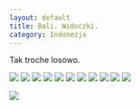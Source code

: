 ```yaml
---
layout: default
title: Bali. Widoczki.
category: Indonezja
---
```


Tak troche losowo. 

<img src='https://lh3.googleusercontent.com/Tf9dwN70qC4mnoTdraonC96Wr4Tt32eSwhfjceZXbW9oaW4Uv664tG3eYshXa9OpKh8bhj4bVFiHuKbsbST9p5mD0m5Y9wWe7wic17axjSS82hm0nItu6etYYT2ZuJsPIC6a8l1GsUpqff5ovXM0jjlI_sjioq9s9qoL154WdtdhWYDZIBg9Wuqv-8JjhmJ1VQZRQw-MjY2wjN9jwyvWlcqgoU5baryXbF9IZqcdqcPyzuROW-DoQ2ui8NqQ62pUGYqfhPL7LcdxDK8u8_CXjhaMLNLWNBAvWYi9rX7aiaqhX5e4Ak79hxgjfMMkZBBVKSR-WYTv3xnwpG0Ggi8hwgxUGgS4XJkARq9CUpglmdbXHCDpHgnGu1FJF-L1Jrvgqi5q-Yvxa8R-s9WreJWo7-pG4fqLKEaqLNh7XEG48L7kXgoEajPddAxx-tT55TELf7msXT32S8YVnYTa5rUr3l78_gYKFm_etrTr36GfCgcjiiZg_FcBUb4V8INE_-sUoK9Oel5YGd-LysCfqs642BWlKlNTQ-0TZXs-8xyK45L6=w9999-h9999-no' srcset='https://lh3.googleusercontent.com/Tf9dwN70qC4mnoTdraonC96Wr4Tt32eSwhfjceZXbW9oaW4Uv664tG3eYshXa9OpKh8bhj4bVFiHuKbsbST9p5mD0m5Y9wWe7wic17axjSS82hm0nItu6etYYT2ZuJsPIC6a8l1GsUpqff5ovXM0jjlI_sjioq9s9qoL154WdtdhWYDZIBg9Wuqv-8JjhmJ1VQZRQw-MjY2wjN9jwyvWlcqgoU5baryXbF9IZqcdqcPyzuROW-DoQ2ui8NqQ62pUGYqfhPL7LcdxDK8u8_CXjhaMLNLWNBAvWYi9rX7aiaqhX5e4Ak79hxgjfMMkZBBVKSR-WYTv3xnwpG0Ggi8hwgxUGgS4XJkARq9CUpglmdbXHCDpHgnGu1FJF-L1Jrvgqi5q-Yvxa8R-s9WreJWo7-pG4fqLKEaqLNh7XEG48L7kXgoEajPddAxx-tT55TELf7msXT32S8YVnYTa5rUr3l78_gYKFm_etrTr36GfCgcjiiZg_FcBUb4V8INE_-sUoK9Oel5YGd-LysCfqs642BWlKlNTQ-0TZXs-8xyK45L6=w1400-h9999-no 1400w' srcset='https://lh3.googleusercontent.com/Tf9dwN70qC4mnoTdraonC96Wr4Tt32eSwhfjceZXbW9oaW4Uv664tG3eYshXa9OpKh8bhj4bVFiHuKbsbST9p5mD0m5Y9wWe7wic17axjSS82hm0nItu6etYYT2ZuJsPIC6a8l1GsUpqff5ovXM0jjlI_sjioq9s9qoL154WdtdhWYDZIBg9Wuqv-8JjhmJ1VQZRQw-MjY2wjN9jwyvWlcqgoU5baryXbF9IZqcdqcPyzuROW-DoQ2ui8NqQ62pUGYqfhPL7LcdxDK8u8_CXjhaMLNLWNBAvWYi9rX7aiaqhX5e4Ak79hxgjfMMkZBBVKSR-WYTv3xnwpG0Ggi8hwgxUGgS4XJkARq9CUpglmdbXHCDpHgnGu1FJF-L1Jrvgqi5q-Yvxa8R-s9WreJWo7-pG4fqLKEaqLNh7XEG48L7kXgoEajPddAxx-tT55TELf7msXT32S8YVnYTa5rUr3l78_gYKFm_etrTr36GfCgcjiiZg_FcBUb4V8INE_-sUoK9Oel5YGd-LysCfqs642BWlKlNTQ-0TZXs-8xyK45L6=w1950-h9999-no 1950w' />

<img src='https://lh3.googleusercontent.com/i7OCvAXQK5ppLRzRpNjZpmT8gNSw7m3ihKDOKaPbMVcKGzn8XufHlR94_f8Ly9NAU3X--KndByxmrXFpRY80B_b2o9yUStEkH_F8cCSXly-CdOFZEeU_yETVmPZmxTmDQ5ov-NO3KqtlwkWpZTdjnBvSWVMoNk4vKhImbceUvzYdgFvDirk_vSIUant-BLbHTkBkiMxE6I8PNxuVntbbwj3570lM7FszFhNDMLV61qkbegDCHyTGOmhimr-ln0-c8TkebFpbpW8dxem8VhBi_xbtPiP9IiJuJOTf7WTNIEX0C1TwUUZ1dmJAeStTYtrn7LRwPSuWhZAv_AwdDG1QtiVKtNHgYTCqmjQGg3DRckkYKICmiO5rPjkyiEAAzVi3W5QBeWRAMGqX1kO8BR47YbRjoeXGaAwlPkjnCKB8F4N2YfB6KUpICLY3MP7kVjAmLuQaf-8qVY29adcqRSyetsTgHm2_Z_w1XhLP4gI-EFnndLUidUU56l0wfGq_hECdLk5FLeq_sNk_OZ4RxW-4Gt21dEJxAPOHKh9p1ZBkz0o0=w9999-h9999-no' srcset='https://lh3.googleusercontent.com/i7OCvAXQK5ppLRzRpNjZpmT8gNSw7m3ihKDOKaPbMVcKGzn8XufHlR94_f8Ly9NAU3X--KndByxmrXFpRY80B_b2o9yUStEkH_F8cCSXly-CdOFZEeU_yETVmPZmxTmDQ5ov-NO3KqtlwkWpZTdjnBvSWVMoNk4vKhImbceUvzYdgFvDirk_vSIUant-BLbHTkBkiMxE6I8PNxuVntbbwj3570lM7FszFhNDMLV61qkbegDCHyTGOmhimr-ln0-c8TkebFpbpW8dxem8VhBi_xbtPiP9IiJuJOTf7WTNIEX0C1TwUUZ1dmJAeStTYtrn7LRwPSuWhZAv_AwdDG1QtiVKtNHgYTCqmjQGg3DRckkYKICmiO5rPjkyiEAAzVi3W5QBeWRAMGqX1kO8BR47YbRjoeXGaAwlPkjnCKB8F4N2YfB6KUpICLY3MP7kVjAmLuQaf-8qVY29adcqRSyetsTgHm2_Z_w1XhLP4gI-EFnndLUidUU56l0wfGq_hECdLk5FLeq_sNk_OZ4RxW-4Gt21dEJxAPOHKh9p1ZBkz0o0=w1400-h9999-no 1400w' srcset='https://lh3.googleusercontent.com/i7OCvAXQK5ppLRzRpNjZpmT8gNSw7m3ihKDOKaPbMVcKGzn8XufHlR94_f8Ly9NAU3X--KndByxmrXFpRY80B_b2o9yUStEkH_F8cCSXly-CdOFZEeU_yETVmPZmxTmDQ5ov-NO3KqtlwkWpZTdjnBvSWVMoNk4vKhImbceUvzYdgFvDirk_vSIUant-BLbHTkBkiMxE6I8PNxuVntbbwj3570lM7FszFhNDMLV61qkbegDCHyTGOmhimr-ln0-c8TkebFpbpW8dxem8VhBi_xbtPiP9IiJuJOTf7WTNIEX0C1TwUUZ1dmJAeStTYtrn7LRwPSuWhZAv_AwdDG1QtiVKtNHgYTCqmjQGg3DRckkYKICmiO5rPjkyiEAAzVi3W5QBeWRAMGqX1kO8BR47YbRjoeXGaAwlPkjnCKB8F4N2YfB6KUpICLY3MP7kVjAmLuQaf-8qVY29adcqRSyetsTgHm2_Z_w1XhLP4gI-EFnndLUidUU56l0wfGq_hECdLk5FLeq_sNk_OZ4RxW-4Gt21dEJxAPOHKh9p1ZBkz0o0=w1950-h9999-no 1950w' />

<img src='https://lh3.googleusercontent.com/pEGVW98CcJ2XWXynzYUcdRoqCCj5iJblciD-R2mW5_hKCGgMxU1oPOfCzw6qsZ3WZbqyIRw305M3ocGyo29u81gk-nMNy0wUOUY5wN3orQv2PXgVSUt6i4u4EgiA9WiDkKf30vqd55WbvnADx8frpaldwdWmsTR27hgqO61MpCgwo8c4LbSmSO0Nk-cy1E7ldI7BLbXcd6sfefBbCmKJ5jDmODI51MQarPvkxQkLIGHS-000NQJXrL0ZRgBWzqTOOio_vgizdWi2DkgQkW_UsYtOY8nWa5JdZWV-BMtFtnIWt5_EN4Us0xuOEyxdEvFJsHKpor1iVsmv7VtsZ1kmssqVbe1U7mOjvUv7H3HMqGhvSPaCO7q8nTzEuKJKwZgjn7keuAVuCXhrw7f4o9vCV_Lt3iEHnOTh9iYx6aGMPI6oQP6WGyZ_-Cv5ioyax3H6yRcZIEwCcEsjUsfPqppzJGNcYx3L5nb50J0Jyj3of15WQXgpUqbAqZuQLY5eDKKs-c2cDMI9GI4milTx7MUH01DJyHOizzM0gy7Ya-y-Mzgq=w9999-h9999-no' srcset='https://lh3.googleusercontent.com/pEGVW98CcJ2XWXynzYUcdRoqCCj5iJblciD-R2mW5_hKCGgMxU1oPOfCzw6qsZ3WZbqyIRw305M3ocGyo29u81gk-nMNy0wUOUY5wN3orQv2PXgVSUt6i4u4EgiA9WiDkKf30vqd55WbvnADx8frpaldwdWmsTR27hgqO61MpCgwo8c4LbSmSO0Nk-cy1E7ldI7BLbXcd6sfefBbCmKJ5jDmODI51MQarPvkxQkLIGHS-000NQJXrL0ZRgBWzqTOOio_vgizdWi2DkgQkW_UsYtOY8nWa5JdZWV-BMtFtnIWt5_EN4Us0xuOEyxdEvFJsHKpor1iVsmv7VtsZ1kmssqVbe1U7mOjvUv7H3HMqGhvSPaCO7q8nTzEuKJKwZgjn7keuAVuCXhrw7f4o9vCV_Lt3iEHnOTh9iYx6aGMPI6oQP6WGyZ_-Cv5ioyax3H6yRcZIEwCcEsjUsfPqppzJGNcYx3L5nb50J0Jyj3of15WQXgpUqbAqZuQLY5eDKKs-c2cDMI9GI4milTx7MUH01DJyHOizzM0gy7Ya-y-Mzgq=w1400-h9999-no 1400w' srcset='https://lh3.googleusercontent.com/pEGVW98CcJ2XWXynzYUcdRoqCCj5iJblciD-R2mW5_hKCGgMxU1oPOfCzw6qsZ3WZbqyIRw305M3ocGyo29u81gk-nMNy0wUOUY5wN3orQv2PXgVSUt6i4u4EgiA9WiDkKf30vqd55WbvnADx8frpaldwdWmsTR27hgqO61MpCgwo8c4LbSmSO0Nk-cy1E7ldI7BLbXcd6sfefBbCmKJ5jDmODI51MQarPvkxQkLIGHS-000NQJXrL0ZRgBWzqTOOio_vgizdWi2DkgQkW_UsYtOY8nWa5JdZWV-BMtFtnIWt5_EN4Us0xuOEyxdEvFJsHKpor1iVsmv7VtsZ1kmssqVbe1U7mOjvUv7H3HMqGhvSPaCO7q8nTzEuKJKwZgjn7keuAVuCXhrw7f4o9vCV_Lt3iEHnOTh9iYx6aGMPI6oQP6WGyZ_-Cv5ioyax3H6yRcZIEwCcEsjUsfPqppzJGNcYx3L5nb50J0Jyj3of15WQXgpUqbAqZuQLY5eDKKs-c2cDMI9GI4milTx7MUH01DJyHOizzM0gy7Ya-y-Mzgq=w1950-h9999-no 1950w' />

<img src='https://lh3.googleusercontent.com/PZNpg0JBjrcePCbd0c--5-wsQOsx29uv9mhjt9M3jI_HBEhGAqUv6_ci5n-y8JP8EKCOSuO02hE_ZMzyX2Qnyh_TDi_PFDyXduDs0W_dUmzIOULAU3sr2jIJOBNCxL2lUgRm9Sndj8Cvjry-H6DRnhE6IyrzsMNmVq6sOkTeRqkX6WswstxotzQsXzH8NdK1bI04xDhk99ZAHShSKKoCk2-0tbEY2tKvPF4awyihCbv1sDcnPNq3S-LwWUpVChE8xREbntWYDZ-jvang5bMoSbNfyDlnb1dvNlcR4f5yGGDpJdyhGfsaT2PZHbKmBQDJJRhil_3eWLs7Sam47idH_U-oPOtihpJPK41P9KR_LUUovLmii6PztOlDZGIeRWMAs3KnyiTQYJ9s1JiklCPD5-JyJkXBXeYhRHw5Sj-lgRy0RCm6rKQZTpOnXCiLiLqE3WMbN6--YtMElprPh4CxmFcxsBQAIALLkUI4VARHq1QoY8V4wbweKIPGUzK3zMHIY1TYCX-K8Doedr0Le80S7Qat1qagssmuS12NBlLhy3r5=w9999-h9999-no' srcset='https://lh3.googleusercontent.com/PZNpg0JBjrcePCbd0c--5-wsQOsx29uv9mhjt9M3jI_HBEhGAqUv6_ci5n-y8JP8EKCOSuO02hE_ZMzyX2Qnyh_TDi_PFDyXduDs0W_dUmzIOULAU3sr2jIJOBNCxL2lUgRm9Sndj8Cvjry-H6DRnhE6IyrzsMNmVq6sOkTeRqkX6WswstxotzQsXzH8NdK1bI04xDhk99ZAHShSKKoCk2-0tbEY2tKvPF4awyihCbv1sDcnPNq3S-LwWUpVChE8xREbntWYDZ-jvang5bMoSbNfyDlnb1dvNlcR4f5yGGDpJdyhGfsaT2PZHbKmBQDJJRhil_3eWLs7Sam47idH_U-oPOtihpJPK41P9KR_LUUovLmii6PztOlDZGIeRWMAs3KnyiTQYJ9s1JiklCPD5-JyJkXBXeYhRHw5Sj-lgRy0RCm6rKQZTpOnXCiLiLqE3WMbN6--YtMElprPh4CxmFcxsBQAIALLkUI4VARHq1QoY8V4wbweKIPGUzK3zMHIY1TYCX-K8Doedr0Le80S7Qat1qagssmuS12NBlLhy3r5=w1400-h9999-no 1400w' srcset='https://lh3.googleusercontent.com/PZNpg0JBjrcePCbd0c--5-wsQOsx29uv9mhjt9M3jI_HBEhGAqUv6_ci5n-y8JP8EKCOSuO02hE_ZMzyX2Qnyh_TDi_PFDyXduDs0W_dUmzIOULAU3sr2jIJOBNCxL2lUgRm9Sndj8Cvjry-H6DRnhE6IyrzsMNmVq6sOkTeRqkX6WswstxotzQsXzH8NdK1bI04xDhk99ZAHShSKKoCk2-0tbEY2tKvPF4awyihCbv1sDcnPNq3S-LwWUpVChE8xREbntWYDZ-jvang5bMoSbNfyDlnb1dvNlcR4f5yGGDpJdyhGfsaT2PZHbKmBQDJJRhil_3eWLs7Sam47idH_U-oPOtihpJPK41P9KR_LUUovLmii6PztOlDZGIeRWMAs3KnyiTQYJ9s1JiklCPD5-JyJkXBXeYhRHw5Sj-lgRy0RCm6rKQZTpOnXCiLiLqE3WMbN6--YtMElprPh4CxmFcxsBQAIALLkUI4VARHq1QoY8V4wbweKIPGUzK3zMHIY1TYCX-K8Doedr0Le80S7Qat1qagssmuS12NBlLhy3r5=w1950-h9999-no 1950w' />

<img src='https://lh3.googleusercontent.com/GHipH9WNp9ryBm-JtDVnYFTIIdNaxR_yU_pBO2wHJMNJz4olyA2VpNXo_lb3rfeS_MY1qZbxyFgnZDus4vOMVoC59-21XApqe2oSObABz_6WtYuYzV3M7Cr55crBI1erwjOq6gjmm8cbxzxx-wE3Yq5Q71oE5LAgcbULG3s_kEsr3IrJQmRTGqoi5Agcn0B5z4LtuCx_0Xtb-KiozWy1SHLuRXtWkCI-1tEwSOFpxWeDAo-m1lTC4Gdm3tqDHGv1Esse0wUsLFVjODiWpRM9r5-DpJcbUJ-56ewlby-R5y_F7l0Z7aVddt04WR_ue0CHpl3VwH6hiXs6XcOH_18b0W28MK5DAFcIzufzBTqdSHkT3DzoZtuqVo8rxo6H4bDNHo934FGBO0ptlI8IKt2JVuO2dYFKXlNXCfvl_u97ijYAvjPEi6mTQgUxj9GK45LMT02Q_YTMmvKS82PpP-L1qHeiD7n03pRDboiqQe-vsxTB2ZAT6mREyvNLnwKJ2XPhd5dShiTMCryghm5KlehkZ9ZQdRjjvlXTr4lbkPHMZIcB=w9999-h9999-no' srcset='https://lh3.googleusercontent.com/GHipH9WNp9ryBm-JtDVnYFTIIdNaxR_yU_pBO2wHJMNJz4olyA2VpNXo_lb3rfeS_MY1qZbxyFgnZDus4vOMVoC59-21XApqe2oSObABz_6WtYuYzV3M7Cr55crBI1erwjOq6gjmm8cbxzxx-wE3Yq5Q71oE5LAgcbULG3s_kEsr3IrJQmRTGqoi5Agcn0B5z4LtuCx_0Xtb-KiozWy1SHLuRXtWkCI-1tEwSOFpxWeDAo-m1lTC4Gdm3tqDHGv1Esse0wUsLFVjODiWpRM9r5-DpJcbUJ-56ewlby-R5y_F7l0Z7aVddt04WR_ue0CHpl3VwH6hiXs6XcOH_18b0W28MK5DAFcIzufzBTqdSHkT3DzoZtuqVo8rxo6H4bDNHo934FGBO0ptlI8IKt2JVuO2dYFKXlNXCfvl_u97ijYAvjPEi6mTQgUxj9GK45LMT02Q_YTMmvKS82PpP-L1qHeiD7n03pRDboiqQe-vsxTB2ZAT6mREyvNLnwKJ2XPhd5dShiTMCryghm5KlehkZ9ZQdRjjvlXTr4lbkPHMZIcB=w1400-h9999-no 1400w' srcset='https://lh3.googleusercontent.com/GHipH9WNp9ryBm-JtDVnYFTIIdNaxR_yU_pBO2wHJMNJz4olyA2VpNXo_lb3rfeS_MY1qZbxyFgnZDus4vOMVoC59-21XApqe2oSObABz_6WtYuYzV3M7Cr55crBI1erwjOq6gjmm8cbxzxx-wE3Yq5Q71oE5LAgcbULG3s_kEsr3IrJQmRTGqoi5Agcn0B5z4LtuCx_0Xtb-KiozWy1SHLuRXtWkCI-1tEwSOFpxWeDAo-m1lTC4Gdm3tqDHGv1Esse0wUsLFVjODiWpRM9r5-DpJcbUJ-56ewlby-R5y_F7l0Z7aVddt04WR_ue0CHpl3VwH6hiXs6XcOH_18b0W28MK5DAFcIzufzBTqdSHkT3DzoZtuqVo8rxo6H4bDNHo934FGBO0ptlI8IKt2JVuO2dYFKXlNXCfvl_u97ijYAvjPEi6mTQgUxj9GK45LMT02Q_YTMmvKS82PpP-L1qHeiD7n03pRDboiqQe-vsxTB2ZAT6mREyvNLnwKJ2XPhd5dShiTMCryghm5KlehkZ9ZQdRjjvlXTr4lbkPHMZIcB=w1950-h9999-no 1950w' />

<img src='https://lh3.googleusercontent.com/MpgI8t17F-QF6iqWRRB-nLckMAhrbJHdQ-Hd1eEIGCfcuiToq-tfK-DL1D_36ihDRlJlQ67R-GpMtfkzmuYwdHykYcqkvY09Vwe7qDMJIMtdvvJQ1VwfDF9d5F7aKvHpGMVIMgYQ6LIaHogRLrKkrpec3ZDbmW4aV5VUvBV0mB4otklF3iYmWvTEzZKQX7rt-CbWq8f1XJ978yZ7ViFmrXhn_ABN1QTCqmFO36pZM2jFEsbOFyFnN3PSuOwF4rs6DpYYjtIuyKC9V8GH0bnl2Tozsvbp2h0Ug2yKAnzj7C6KI2Oi0uw7ZGvWh8ug_UNETWxy10yuXTqpyAeF23dByxn14gqjE2lXbEbDjJ61j9WxAWyR32tzxMo_jIniV_1LSqcntJbsd8J5FR0quvcFhzJiVpC6ue-VP_2uxqsesUz3WeT0EPB1bb-4-NvUButLHaPDSDVIzbKnpp9RTjCZ3wBKa450c5hVg7uU5XvCG_3ex5RvunQW4RzdE0IOrkQ9X2P_N937TIuLLw9jANoBzP9erJ-HLkIQfiTXQgLDe6Md=w9999-h9999-no' srcset='https://lh3.googleusercontent.com/MpgI8t17F-QF6iqWRRB-nLckMAhrbJHdQ-Hd1eEIGCfcuiToq-tfK-DL1D_36ihDRlJlQ67R-GpMtfkzmuYwdHykYcqkvY09Vwe7qDMJIMtdvvJQ1VwfDF9d5F7aKvHpGMVIMgYQ6LIaHogRLrKkrpec3ZDbmW4aV5VUvBV0mB4otklF3iYmWvTEzZKQX7rt-CbWq8f1XJ978yZ7ViFmrXhn_ABN1QTCqmFO36pZM2jFEsbOFyFnN3PSuOwF4rs6DpYYjtIuyKC9V8GH0bnl2Tozsvbp2h0Ug2yKAnzj7C6KI2Oi0uw7ZGvWh8ug_UNETWxy10yuXTqpyAeF23dByxn14gqjE2lXbEbDjJ61j9WxAWyR32tzxMo_jIniV_1LSqcntJbsd8J5FR0quvcFhzJiVpC6ue-VP_2uxqsesUz3WeT0EPB1bb-4-NvUButLHaPDSDVIzbKnpp9RTjCZ3wBKa450c5hVg7uU5XvCG_3ex5RvunQW4RzdE0IOrkQ9X2P_N937TIuLLw9jANoBzP9erJ-HLkIQfiTXQgLDe6Md=w1400-h9999-no 1400w' srcset='https://lh3.googleusercontent.com/MpgI8t17F-QF6iqWRRB-nLckMAhrbJHdQ-Hd1eEIGCfcuiToq-tfK-DL1D_36ihDRlJlQ67R-GpMtfkzmuYwdHykYcqkvY09Vwe7qDMJIMtdvvJQ1VwfDF9d5F7aKvHpGMVIMgYQ6LIaHogRLrKkrpec3ZDbmW4aV5VUvBV0mB4otklF3iYmWvTEzZKQX7rt-CbWq8f1XJ978yZ7ViFmrXhn_ABN1QTCqmFO36pZM2jFEsbOFyFnN3PSuOwF4rs6DpYYjtIuyKC9V8GH0bnl2Tozsvbp2h0Ug2yKAnzj7C6KI2Oi0uw7ZGvWh8ug_UNETWxy10yuXTqpyAeF23dByxn14gqjE2lXbEbDjJ61j9WxAWyR32tzxMo_jIniV_1LSqcntJbsd8J5FR0quvcFhzJiVpC6ue-VP_2uxqsesUz3WeT0EPB1bb-4-NvUButLHaPDSDVIzbKnpp9RTjCZ3wBKa450c5hVg7uU5XvCG_3ex5RvunQW4RzdE0IOrkQ9X2P_N937TIuLLw9jANoBzP9erJ-HLkIQfiTXQgLDe6Md=w1950-h9999-no 1950w' />

<img src='https://lh3.googleusercontent.com/Lw64q7wvRFC-gMyUCCXOme2xPENPoi32G9MSFdjhayhprFSZ2aV--eHIqrc-SEydoyjciPxYCDo_VFlYDa5TfQBMNJQXQEDLC7iqOFmV_sDTTB4OcZesCQfvmEcgWlk34-NI9nfkAQAecX7EGtXToUtiVji-kTPikJ62ZIXt53T54PsmVrGZCwRN2cV3UsStSkuPVmIJXVthzcOjVloEl1rgZRCP0ehKRZg1t49J9AxXhMjwnJsW0tkDIaxf65zyil88bnbVZkas9eUJ02MaQL4UjKXyTxAAm_U3ewquzmJkZ_wfci2VHkrlnh2nQKu0JQOaY9W-Fo0IojEYTXuEVpp5Lm18I5goNBZpyvk7LI_fQwS0VD77xzUlx3HAelIQ6i8u30ahpSXGGd_xblTFN5SgPfF86ls-ROIHZCcX43oZrrQGHY8WO_uTdJpxRcwDO5pXHb5ENL47CYcD1YCPyRqKGBIggogiy40N7nw9NyPdwzWf-XS0VgLdP5Yexl8-8J_FqIrXH0akaiSHvFE2jtvQOJ-nBB1rFYjGeEp3a7np=w9999-h9999-no' srcset='https://lh3.googleusercontent.com/Lw64q7wvRFC-gMyUCCXOme2xPENPoi32G9MSFdjhayhprFSZ2aV--eHIqrc-SEydoyjciPxYCDo_VFlYDa5TfQBMNJQXQEDLC7iqOFmV_sDTTB4OcZesCQfvmEcgWlk34-NI9nfkAQAecX7EGtXToUtiVji-kTPikJ62ZIXt53T54PsmVrGZCwRN2cV3UsStSkuPVmIJXVthzcOjVloEl1rgZRCP0ehKRZg1t49J9AxXhMjwnJsW0tkDIaxf65zyil88bnbVZkas9eUJ02MaQL4UjKXyTxAAm_U3ewquzmJkZ_wfci2VHkrlnh2nQKu0JQOaY9W-Fo0IojEYTXuEVpp5Lm18I5goNBZpyvk7LI_fQwS0VD77xzUlx3HAelIQ6i8u30ahpSXGGd_xblTFN5SgPfF86ls-ROIHZCcX43oZrrQGHY8WO_uTdJpxRcwDO5pXHb5ENL47CYcD1YCPyRqKGBIggogiy40N7nw9NyPdwzWf-XS0VgLdP5Yexl8-8J_FqIrXH0akaiSHvFE2jtvQOJ-nBB1rFYjGeEp3a7np=w1400-h9999-no 1400w' srcset='https://lh3.googleusercontent.com/Lw64q7wvRFC-gMyUCCXOme2xPENPoi32G9MSFdjhayhprFSZ2aV--eHIqrc-SEydoyjciPxYCDo_VFlYDa5TfQBMNJQXQEDLC7iqOFmV_sDTTB4OcZesCQfvmEcgWlk34-NI9nfkAQAecX7EGtXToUtiVji-kTPikJ62ZIXt53T54PsmVrGZCwRN2cV3UsStSkuPVmIJXVthzcOjVloEl1rgZRCP0ehKRZg1t49J9AxXhMjwnJsW0tkDIaxf65zyil88bnbVZkas9eUJ02MaQL4UjKXyTxAAm_U3ewquzmJkZ_wfci2VHkrlnh2nQKu0JQOaY9W-Fo0IojEYTXuEVpp5Lm18I5goNBZpyvk7LI_fQwS0VD77xzUlx3HAelIQ6i8u30ahpSXGGd_xblTFN5SgPfF86ls-ROIHZCcX43oZrrQGHY8WO_uTdJpxRcwDO5pXHb5ENL47CYcD1YCPyRqKGBIggogiy40N7nw9NyPdwzWf-XS0VgLdP5Yexl8-8J_FqIrXH0akaiSHvFE2jtvQOJ-nBB1rFYjGeEp3a7np=w1950-h9999-no 1950w' />

<img src='https://lh3.googleusercontent.com/Xs5mCrotMCED9NTMxG2IRaLzY8tTWxGACDR26PlMxXX6s4RBc1Wjs0J2sAXvPjuijdCQR6nmESEevBhcLCG4i_VaP682hf8J8HqXbrM3S2XENMclKdi1VDEUXW46YjKmE-jSGEnSMl20mmLc_Gn3KadhXd0jwSNr5WcU2x0yRfRcUaxBzzmTB7HiouVC-glG4YBVLNLvIGzH9etaJSXQGEOWb-jcLNjq-aK-ec9BfmQFypBpVM2v3jd2NDufaudg1vC_N7q37HZFPoN5WNDHec5t67uvVWNvvVhFMin7hyiof2BZqnjWHleWJ5M_1aLxIS9NDYgALOrUCPQhVuQga0Qasgjonp-LBd3DWtoc3R0JKa8lXmqPDwvawXBkLkwPaAbaatThE_OAuzhDhAYnBgJLrjLQ6pvnLuhIszCm_fzBX8THf47SPDwnlZ8MQ8DmBnGg7UJADQC3r6ABNdfD7X133XkftJUw3fftiJ7XJ2pQX9y8qvf1BRlL9Dx5wqit4CnEA1T-_sCJob3OTfbbZHELpyjvi3PKbRu4-wLphiE_=w9999-h9999-no' srcset='https://lh3.googleusercontent.com/Xs5mCrotMCED9NTMxG2IRaLzY8tTWxGACDR26PlMxXX6s4RBc1Wjs0J2sAXvPjuijdCQR6nmESEevBhcLCG4i_VaP682hf8J8HqXbrM3S2XENMclKdi1VDEUXW46YjKmE-jSGEnSMl20mmLc_Gn3KadhXd0jwSNr5WcU2x0yRfRcUaxBzzmTB7HiouVC-glG4YBVLNLvIGzH9etaJSXQGEOWb-jcLNjq-aK-ec9BfmQFypBpVM2v3jd2NDufaudg1vC_N7q37HZFPoN5WNDHec5t67uvVWNvvVhFMin7hyiof2BZqnjWHleWJ5M_1aLxIS9NDYgALOrUCPQhVuQga0Qasgjonp-LBd3DWtoc3R0JKa8lXmqPDwvawXBkLkwPaAbaatThE_OAuzhDhAYnBgJLrjLQ6pvnLuhIszCm_fzBX8THf47SPDwnlZ8MQ8DmBnGg7UJADQC3r6ABNdfD7X133XkftJUw3fftiJ7XJ2pQX9y8qvf1BRlL9Dx5wqit4CnEA1T-_sCJob3OTfbbZHELpyjvi3PKbRu4-wLphiE_=w1400-h9999-no 1400w' srcset='https://lh3.googleusercontent.com/Xs5mCrotMCED9NTMxG2IRaLzY8tTWxGACDR26PlMxXX6s4RBc1Wjs0J2sAXvPjuijdCQR6nmESEevBhcLCG4i_VaP682hf8J8HqXbrM3S2XENMclKdi1VDEUXW46YjKmE-jSGEnSMl20mmLc_Gn3KadhXd0jwSNr5WcU2x0yRfRcUaxBzzmTB7HiouVC-glG4YBVLNLvIGzH9etaJSXQGEOWb-jcLNjq-aK-ec9BfmQFypBpVM2v3jd2NDufaudg1vC_N7q37HZFPoN5WNDHec5t67uvVWNvvVhFMin7hyiof2BZqnjWHleWJ5M_1aLxIS9NDYgALOrUCPQhVuQga0Qasgjonp-LBd3DWtoc3R0JKa8lXmqPDwvawXBkLkwPaAbaatThE_OAuzhDhAYnBgJLrjLQ6pvnLuhIszCm_fzBX8THf47SPDwnlZ8MQ8DmBnGg7UJADQC3r6ABNdfD7X133XkftJUw3fftiJ7XJ2pQX9y8qvf1BRlL9Dx5wqit4CnEA1T-_sCJob3OTfbbZHELpyjvi3PKbRu4-wLphiE_=w1950-h9999-no 1950w' />

<img src='https://lh3.googleusercontent.com/Q7DeN_4GXFJ7wEvsaO1snMmcDF5tH91re3jIuMzB8R4e6uqN2dFFdRZ74vJEQcfzmgdeYrq_fGJ8r-r9obFWZ7qAqwWspNkNeFbzuuXyjCk8LURrcVxV3-ex3qsohyUvNHuXBO1XC3tTewEi7BwXHf6kY6i9kMmO8_SOssBLZPw4SieOVT_d3jYdj9fxzTiRn46nbwRaLd8UbSgaamlV0zKlVO3PdQoCBnSe2wYf1NZ3TRVveKCvsXrYdSDmx5Xxk0OcDSwzcsWBw2yJcANji7Jt73D-YVjJT6dq2A7hpQqpN1L3X8U-TgcyYeNkTfjD4O6B_aOjvKASsxno59LtAFhLuT0uJ2DSY_1ODe8GUMbwVUfYqGRbCBkJRxvkyGTdEjQD3xhYjbaz4cIiFEzW0Xnc2LpxxBy7DrFkQBlLb2uf_uxfu0h13JlrlM5chxIv7Oj7h2Pb8YO_gReJXjm5v-JtuEe1uItGsWj-RvTWseiWHwvZl-ZV7cgG9xU1Bw-kToXYnDD65HagISbpbLuyhqwhcrtpJnpOPnpXWhbuWoDB=w9999-h9999-no' srcset='https://lh3.googleusercontent.com/Q7DeN_4GXFJ7wEvsaO1snMmcDF5tH91re3jIuMzB8R4e6uqN2dFFdRZ74vJEQcfzmgdeYrq_fGJ8r-r9obFWZ7qAqwWspNkNeFbzuuXyjCk8LURrcVxV3-ex3qsohyUvNHuXBO1XC3tTewEi7BwXHf6kY6i9kMmO8_SOssBLZPw4SieOVT_d3jYdj9fxzTiRn46nbwRaLd8UbSgaamlV0zKlVO3PdQoCBnSe2wYf1NZ3TRVveKCvsXrYdSDmx5Xxk0OcDSwzcsWBw2yJcANji7Jt73D-YVjJT6dq2A7hpQqpN1L3X8U-TgcyYeNkTfjD4O6B_aOjvKASsxno59LtAFhLuT0uJ2DSY_1ODe8GUMbwVUfYqGRbCBkJRxvkyGTdEjQD3xhYjbaz4cIiFEzW0Xnc2LpxxBy7DrFkQBlLb2uf_uxfu0h13JlrlM5chxIv7Oj7h2Pb8YO_gReJXjm5v-JtuEe1uItGsWj-RvTWseiWHwvZl-ZV7cgG9xU1Bw-kToXYnDD65HagISbpbLuyhqwhcrtpJnpOPnpXWhbuWoDB=w1400-h9999-no 1400w' srcset='https://lh3.googleusercontent.com/Q7DeN_4GXFJ7wEvsaO1snMmcDF5tH91re3jIuMzB8R4e6uqN2dFFdRZ74vJEQcfzmgdeYrq_fGJ8r-r9obFWZ7qAqwWspNkNeFbzuuXyjCk8LURrcVxV3-ex3qsohyUvNHuXBO1XC3tTewEi7BwXHf6kY6i9kMmO8_SOssBLZPw4SieOVT_d3jYdj9fxzTiRn46nbwRaLd8UbSgaamlV0zKlVO3PdQoCBnSe2wYf1NZ3TRVveKCvsXrYdSDmx5Xxk0OcDSwzcsWBw2yJcANji7Jt73D-YVjJT6dq2A7hpQqpN1L3X8U-TgcyYeNkTfjD4O6B_aOjvKASsxno59LtAFhLuT0uJ2DSY_1ODe8GUMbwVUfYqGRbCBkJRxvkyGTdEjQD3xhYjbaz4cIiFEzW0Xnc2LpxxBy7DrFkQBlLb2uf_uxfu0h13JlrlM5chxIv7Oj7h2Pb8YO_gReJXjm5v-JtuEe1uItGsWj-RvTWseiWHwvZl-ZV7cgG9xU1Bw-kToXYnDD65HagISbpbLuyhqwhcrtpJnpOPnpXWhbuWoDB=w1950-h9999-no 1950w' />

<img src='https://lh3.googleusercontent.com/3j9U9LJ1bdUaPibr5kwctS0xUVIMQWZB2PIWELa2AZHSF0QW0QwutvooC5U10OP35Oc2Sqouzyw348S-6ZPqPVZWcfddH4KQIKOjowwVKg1iiXgQ71GRprigqGPdlFHauuKuKCrOsuJd-kPvfAAXC6q-X2eRkAvBT_5DPBDPGN9W_EnDMaK7u8NLPUZd8whujjtj3wDtieDe276oik-SkpqAopVLD7z9QOEJzHmMLEnFqx-Wbj30QOruCaZoGMy3UF31yrbegigdUNseDeFpPiD-43yAYWrI-uU8x19zEEkIxKpynyIuQP4wRc8B00X4vhy3gcUd-LoQiZ90srWovn9WZDp1nUm90FA-WsSlU5EuTGBm7urnoRGQWsZ-PqwAakSjE3Kz9rkFiqrKjsAJM-nc9DYTRUmZ3UVW5bZvQcbtnm_zZSR000Kmp31RyO2cS8c7qRBETdPTQf8hr3IGStrTP06IEn7JMcBW5uhwSD-ZpxT5YuVNtIZTsFKiBaNSwTYfydRVtPEJIQL881UIikihwGnFoLdqRGsp5VZyA_lG=w9999-h9999-no' srcset='https://lh3.googleusercontent.com/3j9U9LJ1bdUaPibr5kwctS0xUVIMQWZB2PIWELa2AZHSF0QW0QwutvooC5U10OP35Oc2Sqouzyw348S-6ZPqPVZWcfddH4KQIKOjowwVKg1iiXgQ71GRprigqGPdlFHauuKuKCrOsuJd-kPvfAAXC6q-X2eRkAvBT_5DPBDPGN9W_EnDMaK7u8NLPUZd8whujjtj3wDtieDe276oik-SkpqAopVLD7z9QOEJzHmMLEnFqx-Wbj30QOruCaZoGMy3UF31yrbegigdUNseDeFpPiD-43yAYWrI-uU8x19zEEkIxKpynyIuQP4wRc8B00X4vhy3gcUd-LoQiZ90srWovn9WZDp1nUm90FA-WsSlU5EuTGBm7urnoRGQWsZ-PqwAakSjE3Kz9rkFiqrKjsAJM-nc9DYTRUmZ3UVW5bZvQcbtnm_zZSR000Kmp31RyO2cS8c7qRBETdPTQf8hr3IGStrTP06IEn7JMcBW5uhwSD-ZpxT5YuVNtIZTsFKiBaNSwTYfydRVtPEJIQL881UIikihwGnFoLdqRGsp5VZyA_lG=w1400-h9999-no 1400w' srcset='https://lh3.googleusercontent.com/3j9U9LJ1bdUaPibr5kwctS0xUVIMQWZB2PIWELa2AZHSF0QW0QwutvooC5U10OP35Oc2Sqouzyw348S-6ZPqPVZWcfddH4KQIKOjowwVKg1iiXgQ71GRprigqGPdlFHauuKuKCrOsuJd-kPvfAAXC6q-X2eRkAvBT_5DPBDPGN9W_EnDMaK7u8NLPUZd8whujjtj3wDtieDe276oik-SkpqAopVLD7z9QOEJzHmMLEnFqx-Wbj30QOruCaZoGMy3UF31yrbegigdUNseDeFpPiD-43yAYWrI-uU8x19zEEkIxKpynyIuQP4wRc8B00X4vhy3gcUd-LoQiZ90srWovn9WZDp1nUm90FA-WsSlU5EuTGBm7urnoRGQWsZ-PqwAakSjE3Kz9rkFiqrKjsAJM-nc9DYTRUmZ3UVW5bZvQcbtnm_zZSR000Kmp31RyO2cS8c7qRBETdPTQf8hr3IGStrTP06IEn7JMcBW5uhwSD-ZpxT5YuVNtIZTsFKiBaNSwTYfydRVtPEJIQL881UIikihwGnFoLdqRGsp5VZyA_lG=w1950-h9999-no 1950w' />

<img src='https://lh3.googleusercontent.com/uahEm5UNMvhfQip3O_elkPMQ4UUG-NT_oHEDJVfrpF8wdW2Qpm76fZaYBYxr1pa9bqmql9N4reXm_-QpHu9IiGfQjB5F9dLybz1YKxqiaimGJohlUgzhT00IsZ8fRf3ydo4a6oRkm3D-YTNhFKY3v1yzzyf5RltzyXsv9EVCCOMrrBTDuHdOAovYZa3oMhzSCQQcaQdX7QLnSEQ11bDWLhBTPtQ8xZ-gN8oJ9sBFMLexDaqj92bWJ_WB18DLG1vieDBFGm-TdwEQ5_qOMmS7P5jB8HkLnL2uwwaPX8Zs69BPqDlpM8DoYS5Ec1iRdav7RYtmDre3Fo9nliwlNaaGRidFsMpQYR_Ub4NGWzK1zC5HZW99glyi3dRf-BWHqQ5tTQDVlMH27Jtfy5h9_kpYq5C4DxK136C75KY5Z7-4QaPl93U6ADYADMtF2nisoeFTL-t9OmMSK24BJHRoIs-WDbJONY74wn2lwDkOgO-mgXOdYYS1XFAu7fZaMwFSw_gmi9fmNggHi7QP7p8Y-FOsJgtsBBEEyfp7l7nHHipwb3mN=w9999-h9999-no' srcset='https://lh3.googleusercontent.com/uahEm5UNMvhfQip3O_elkPMQ4UUG-NT_oHEDJVfrpF8wdW2Qpm76fZaYBYxr1pa9bqmql9N4reXm_-QpHu9IiGfQjB5F9dLybz1YKxqiaimGJohlUgzhT00IsZ8fRf3ydo4a6oRkm3D-YTNhFKY3v1yzzyf5RltzyXsv9EVCCOMrrBTDuHdOAovYZa3oMhzSCQQcaQdX7QLnSEQ11bDWLhBTPtQ8xZ-gN8oJ9sBFMLexDaqj92bWJ_WB18DLG1vieDBFGm-TdwEQ5_qOMmS7P5jB8HkLnL2uwwaPX8Zs69BPqDlpM8DoYS5Ec1iRdav7RYtmDre3Fo9nliwlNaaGRidFsMpQYR_Ub4NGWzK1zC5HZW99glyi3dRf-BWHqQ5tTQDVlMH27Jtfy5h9_kpYq5C4DxK136C75KY5Z7-4QaPl93U6ADYADMtF2nisoeFTL-t9OmMSK24BJHRoIs-WDbJONY74wn2lwDkOgO-mgXOdYYS1XFAu7fZaMwFSw_gmi9fmNggHi7QP7p8Y-FOsJgtsBBEEyfp7l7nHHipwb3mN=w1400-h9999-no 1400w' srcset='https://lh3.googleusercontent.com/uahEm5UNMvhfQip3O_elkPMQ4UUG-NT_oHEDJVfrpF8wdW2Qpm76fZaYBYxr1pa9bqmql9N4reXm_-QpHu9IiGfQjB5F9dLybz1YKxqiaimGJohlUgzhT00IsZ8fRf3ydo4a6oRkm3D-YTNhFKY3v1yzzyf5RltzyXsv9EVCCOMrrBTDuHdOAovYZa3oMhzSCQQcaQdX7QLnSEQ11bDWLhBTPtQ8xZ-gN8oJ9sBFMLexDaqj92bWJ_WB18DLG1vieDBFGm-TdwEQ5_qOMmS7P5jB8HkLnL2uwwaPX8Zs69BPqDlpM8DoYS5Ec1iRdav7RYtmDre3Fo9nliwlNaaGRidFsMpQYR_Ub4NGWzK1zC5HZW99glyi3dRf-BWHqQ5tTQDVlMH27Jtfy5h9_kpYq5C4DxK136C75KY5Z7-4QaPl93U6ADYADMtF2nisoeFTL-t9OmMSK24BJHRoIs-WDbJONY74wn2lwDkOgO-mgXOdYYS1XFAu7fZaMwFSw_gmi9fmNggHi7QP7p8Y-FOsJgtsBBEEyfp7l7nHHipwb3mN=w1950-h9999-no 1950w' />

<img src='https://lh3.googleusercontent.com/76hDIg9Ii5fJZwo2aWTW5elGJpVpMbxXYcg6Z8HI7YyMWVleVNsEYVQMRNPLA3wu0yCCN70sLHzFsAC5cG234Zus0Ylcm5zCPB5Ek1mfR7g-LPCOwqK6hBCxLXwQOorWZGJfrolFmjU-eWpd7JWPExO3ErYsq4XW3pb-qPX6Ojz9GxK8V_5RN2KjjjGYuMjS56gR0xmJM0mi_X0oH70MBSGcAf_7cPvkEwCA8pkGtB2ZGmecEVMmai4HPNNepoUsHILDg-nsxMyM2VCAlRdDq1SMlzZwaOgzSdaaSpJTr0GhCRiUfSt3bS6ovNZY82HC88O9q05r4Pu7Z_IgWr7O41X8aosl82FNvWc_wD0IkvSPFjry6VmZUPqNtYpU9R6H3ei3cJyXSsDbWv6zJ6zu-jNrLPrJxzrhuY6OaD9JDr4AuHB6Yc2hdYsAjqnv0YeSj85cswSAvApIZ1rVGJ74MpH07KI5jNZASpdRr0mP0WGSXJH-jxihfvYHaUo8E4Al32SrKlIpEiQ3xBFBv1eZHxBQKK3IwoQ4qgIYfMWe5F7a=w9999-h9999-no' srcset='https://lh3.googleusercontent.com/76hDIg9Ii5fJZwo2aWTW5elGJpVpMbxXYcg6Z8HI7YyMWVleVNsEYVQMRNPLA3wu0yCCN70sLHzFsAC5cG234Zus0Ylcm5zCPB5Ek1mfR7g-LPCOwqK6hBCxLXwQOorWZGJfrolFmjU-eWpd7JWPExO3ErYsq4XW3pb-qPX6Ojz9GxK8V_5RN2KjjjGYuMjS56gR0xmJM0mi_X0oH70MBSGcAf_7cPvkEwCA8pkGtB2ZGmecEVMmai4HPNNepoUsHILDg-nsxMyM2VCAlRdDq1SMlzZwaOgzSdaaSpJTr0GhCRiUfSt3bS6ovNZY82HC88O9q05r4Pu7Z_IgWr7O41X8aosl82FNvWc_wD0IkvSPFjry6VmZUPqNtYpU9R6H3ei3cJyXSsDbWv6zJ6zu-jNrLPrJxzrhuY6OaD9JDr4AuHB6Yc2hdYsAjqnv0YeSj85cswSAvApIZ1rVGJ74MpH07KI5jNZASpdRr0mP0WGSXJH-jxihfvYHaUo8E4Al32SrKlIpEiQ3xBFBv1eZHxBQKK3IwoQ4qgIYfMWe5F7a=w1400-h9999-no 1400w'
srcset='https://lh3.googleusercontent.com/76hDIg9Ii5fJZwo2aWTW5elGJpVpMbxXYcg6Z8HI7YyMWVleVNsEYVQMRNPLA3wu0yCCN70sLHzFsAC5cG234Zus0Ylcm5zCPB5Ek1mfR7g-LPCOwqK6hBCxLXwQOorWZGJfrolFmjU-eWpd7JWPExO3ErYsq4XW3pb-qPX6Ojz9GxK8V_5RN2KjjjGYuMjS56gR0xmJM0mi_X0oH70MBSGcAf_7cPvkEwCA8pkGtB2ZGmecEVMmai4HPNNepoUsHILDg-nsxMyM2VCAlRdDq1SMlzZwaOgzSdaaSpJTr0GhCRiUfSt3bS6ovNZY82HC88O9q05r4Pu7Z_IgWr7O41X8aosl82FNvWc_wD0IkvSPFjry6VmZUPqNtYpU9R6H3ei3cJyXSsDbWv6zJ6zu-jNrLPrJxzrhuY6OaD9JDr4AuHB6Yc2hdYsAjqnv0YeSj85cswSAvApIZ1rVGJ74MpH07KI5jNZASpdRr0mP0WGSXJH-jxihfvYHaUo8E4Al32SrKlIpEiQ3xBFBv1eZHxBQKK3IwoQ4qgIYfMWe5F7a=w1950-h9999-no 1950w' />
